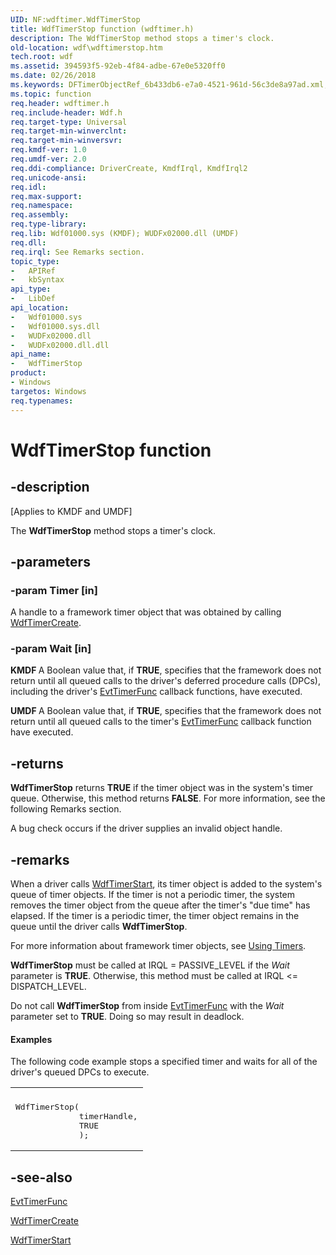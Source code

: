 ```yaml
---
UID: NF:wdftimer.WdfTimerStop
title: WdfTimerStop function (wdftimer.h)
description: The WdfTimerStop method stops a timer's clock.
old-location: wdf\wdftimerstop.htm
tech.root: wdf
ms.assetid: 394593f5-92eb-4f84-adbe-67e0e5320ff0
ms.date: 02/26/2018
ms.keywords: DFTimerObjectRef_6b433db6-e7a0-4521-961d-56c3de8a97ad.xml, WdfTimerStop, WdfTimerStop method, kmdf.wdftimerstop, wdf.wdftimerstop, wdftimer/WdfTimerStop
ms.topic: function
req.header: wdftimer.h
req.include-header: Wdf.h
req.target-type: Universal
req.target-min-winverclnt: 
req.target-min-winversvr: 
req.kmdf-ver: 1.0
req.umdf-ver: 2.0
req.ddi-compliance: DriverCreate, KmdfIrql, KmdfIrql2
req.unicode-ansi: 
req.idl: 
req.max-support: 
req.namespace: 
req.assembly: 
req.type-library: 
req.lib: Wdf01000.sys (KMDF); WUDFx02000.dll (UMDF)
req.dll: 
req.irql: See Remarks section.
topic_type:
-	APIRef
-	kbSyntax
api_type:
-	LibDef
api_location:
-	Wdf01000.sys
-	Wdf01000.sys.dll
-	WUDFx02000.dll
-	WUDFx02000.dll.dll
api_name:
-	WdfTimerStop
product:
- Windows
targetos: Windows
req.typenames: 
---
```


# WdfTimerStop function


## -description


<p class="CCE_Message">[Applies to KMDF and UMDF]</p>

The <b>WdfTimerStop</b> method stops a timer's clock.


## -parameters




### -param Timer [in]

A handle to a framework timer object that was obtained by calling <a href="https://msdn.microsoft.com/library/windows/hardware/ff550050">WdfTimerCreate</a>.


### -param Wait [in]

<b>KMDF </b>A Boolean value that, if <b>TRUE</b>, specifies that the framework does not return until all queued calls to the driver's deferred procedure calls (DPCs), including the driver's <a href="https://msdn.microsoft.com/abe15fd9-620e-4c24-9a82-32d20a7e49cc">EvtTimerFunc</a> callback functions, have executed. 

<b>UMDF </b>A Boolean value that, if <b>TRUE</b>, specifies that the framework does not return until all queued calls to the timer's <a href="https://msdn.microsoft.com/abe15fd9-620e-4c24-9a82-32d20a7e49cc">EvtTimerFunc</a> callback function have executed.


## -returns



<b>WdfTimerStop</b> returns <b>TRUE</b> if the timer object was in the system's timer queue. Otherwise, this method returns <b>FALSE</b>. For more information, see the following Remarks section. 

A bug check occurs if the driver supplies an invalid object handle.




## -remarks



When a driver calls <a href="https://msdn.microsoft.com/library/windows/hardware/ff550054">WdfTimerStart</a>, its timer object is added to the system's queue of timer objects. If the timer is not a periodic timer, the system removes the timer object from the queue after the timer's "due time" has elapsed. If the timer is a periodic timer, the timer object remains in the queue until the driver calls <b>WdfTimerStop</b>. 

For more information about framework timer objects, see <a href="https://docs.microsoft.com/windows-hardware/drivers/wdf/using-timers">Using Timers</a>.

<b>WdfTimerStop</b> must be called at IRQL = PASSIVE_LEVEL if the <i>Wait</i> parameter is <b>TRUE</b>. Otherwise, this method must be called at IRQL &lt;= DISPATCH_LEVEL.



Do not call <b>WdfTimerStop</b> from inside <a href="https://msdn.microsoft.com/abe15fd9-620e-4c24-9a82-32d20a7e49cc">EvtTimerFunc</a> with the <i>Wait</i> parameter set to <b>TRUE</b>.  Doing so may result in deadlock.


#### Examples

The following code example stops a specified timer and waits for all of the driver's queued DPCs to execute.

<div class="code"><span codelanguage=""><table>
<tr>
<th></th>
</tr>
<tr>
<td>
<pre>WdfTimerStop(
             timerHandle,
             TRUE
             );</pre>
</td>
</tr>
</table></span></div>



## -see-also




<a href="https://msdn.microsoft.com/abe15fd9-620e-4c24-9a82-32d20a7e49cc">EvtTimerFunc</a>



<a href="https://msdn.microsoft.com/library/windows/hardware/ff550050">WdfTimerCreate</a>



<a href="https://msdn.microsoft.com/library/windows/hardware/ff550054">WdfTimerStart</a>
 

 

